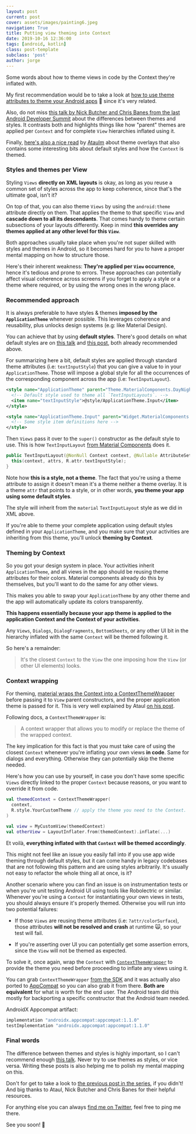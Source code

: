 ```yaml
---
layout: post
current: post
cover: assets/images/painting6.jpeg
navigation: True
title: Putting view theming into Context
date: 2019-10-16 12:36:00
tags: [android, kotlin]
class: post-template
subclass: 'post'
author: jorge
---
```


Some words about how to theme views in code by the Context they're inflated with.

My first recommendation would be to take a look at [how to use theme attributes to theme your Android apps](https://jorgecastillo.dev/dependency-inversion-on-android-theming) 🎨 since it's very related.

Also, do not miss [this talk by Nick Butcher and Chris Banes from the last Android Developer Summit](https://www.youtube.com/watch?v=Owkf8DhAOSo) about the differences between themes and styles. It contrasts both and highlights things like how "parent" themes are applied per `Context` and for complete `View` hierarchies inflated using it.

Finally, [here's also a nice read](https://ataulm.com/2019/10/14/material-theme-overlay/) by [Ataulm](https://twitter.com/ataulm) about theme overlays that also contains some interesting bits about default styles and how the `Context` is themed.

### Styles and themes per View

Styling `Views` **directly on XML layouts** is okay, as long as you reuse a common set of styles across the app to keep coherence, since that's the ultimate goal, isn't it?

On top of that, you can also theme `Views` by using the `android:theme` attribute directly on them. That applies the theme to that specific `View` and **cascade down to all its descendants**. That comes handy to theme certain subsections of your layouts differently. Keep in mind **this overrides any themes applied at any other level for this `View`**.

Both approaches usually take place when you're not super skilled with styles and themes in Android, so it becomes hard for you to have a proper mental mapping on how to structure those.

Here's their inherent weakness: **They're applied per `View` occurrence**, hence it's tedious and prone to errors. These approaches can potentially affect visual coherence across screens if you forget to apply a style or a theme where required, or by using the wrong ones in the wrong place.

### Recommended approach

It is always preferable to have styles & themes **imposed by the `ApplicationTheme`** whenever possible. This leverages coherence and reusability, plus unlocks design systems (e.g: like Material Design).

You can achieve that by using **default styles**. There's good details on what default styles are on [this talk](https://www.youtube.com/watch?v=Owkf8DhAOSo) and [this post](https://ataulm.com/2019/10/14/material-theme-overlay/), both already recommended above.

For summarizing here a bit, default styles are applied through standard theme attributes (i.e: `textInputStyle`) that you can give a value to in your `ApplicationTheme`. Those will impose a global style for all the occurrences of the corresponding component across the app (i.e: `TextInputLayout`).

```xml
<style name="ApplicationTheme" parent="Theme.MaterialComponents.DayNight">
  <!-- Default style used to theme all `TextInputLayouts`. -->
  <item name="textInputStyle">@style/ApplicationTheme.Input</item>
</style>

<style name="ApplicationTheme.Input" parent="Widget.MaterialComponents.TextInputLayout.FilledBox">
  <!-- Some style item definitions here -->
</style>
```

Then `Views` pass it over to the `super()` constructor as the default style to use. This is how `TextInputLayout` [from Material Components](https://github.com/material-components/material-components-android/blob/e2eec4aca1795c2795f52098e391c85ccc95a1a4/lib/java/com/google/android/material/textfield/TextInputLayout.java#L383) does it.

```kotlin
public TextInputLayout(@NonNull Context context, @Nullable AttributeSet attrs) {
  this(context, attrs, R.attr.textInputStyle);
}
```

Note how **this is a style, not a theme**. The fact that you're using a theme attribute to assign it doesn't mean it's a theme neither a theme overlay. It is a theme `attr` that points to a style, or in other words, **you theme your app using some default styles**.

 The style will inherit from the `material` `TextInputLayout` style as we did in XML above.

If you're able to theme your complete application using default styles defined in your `ApplicationTheme`, and you make sure that your activities are inheriting from this theme, you'll unlock **theming by Context**.

### Theming by Context

So you got your design system in place. Your activities inherit `ApplicationTheme`, and all views in the app should be reusing theme attributes for their colors. Material components already do this by themselves, but you'll want to do the same for any other views.

This makes you able to swap your `ApplicationTheme` by any other theme and the app will automatically update its colors transparently.

**This happens essentially because your app theme is applied to the application Context and the Context of your activities**. 

Any `Views`, `Dialogs`, `DialogFragments`, `BottomSheets`, or any other UI bit in the hierarchy inflated with the same `Context` will be themed following it.

So here's a remainder:

> It's the closest `Context` to the `View` the one imposing how the `View` (or other UI elements) looks.

### Context wrapping

For theming, [material wraps the Context into a ContextThemeWrapper](https://github.com/material-components/material-components-android/blob/4e239315a857189c24e6dbe489115512c1d24762/lib/java/com/google/android/material/theme/overlay/MaterialThemeOverlay.java#L75) before passing it to `View` parent constructors, and the proper application theme is passed for it. This is very well explained by Ataul [on his post](https://ataulm.com/2019/10/14/material-theme-overlay/).

Following docs, a `ContextThemeWrapper` is:

> A context wrapper that allows you to modify or replace the theme of the wrapped context.

The key implication for this fact is that you must take care of using the closest `Context` whenever you're inflating your own views **in code**. Same for dialogs and everything. Otherwise they can potentially skip the theme needed.

Here's how you can use by yourself, in case you don't have some specific `Views` directly linked to the proper `Context` because reasons, or you want to override it from code.

```kotlin
val themedContext = ContextThemeWrapper(
  context,
  R.style.YourCustomTheme // apply the theme you need to the Context.
)

val view = MyCustomView(themedContext)
val otherView = LayoutInflater.from(themedContext).inflate(...)
```

Et voilà, **everything inflated with that `Context` will be themed accordingly**.

This might not feel like an issue you easily fall into if you use app wide theming through default styles, but it can come handy in legacy codebases that are not following this pattern and are using styles arbitrarily. It's usually not easy to refactor the whole thing all at once, is it?

Another scenario where you can find an issue is on instrumentation tests or when you're unit testing Android UI using tools like Robolectric or similar. Whenever you're using a `Context` for instantiating your own views in tests, you should always ensure it's properly themed. Otherwise you will run into two potential failures:

* If those `Views` are reusing theme attributes (i.e: `?attr/colorSurface`), those attributes **will not be resolved and crash** at runtime 🙀, so your test will fail.

* If you're asserting over UI you can potentially get some assertion errors, since the `View` will not be themed as expected.

To solve it, once again, wrap the `Context` with [`ContextThemeWrapper`](https://developer.android.com/reference/androidx/appcompat/view/ContextThemeWrapper) to provide the theme you need before proceeding to inflate any views using it.

You can grab `ContextThemeWrapper` [from the SDK](https://developer.android.com/reference/android/view/ContextThemeWrapper) and it was actually also ported to [AppCompat](https://developer.android.com/reference/androidx/appcompat/view/ContextThemeWrapper) so you can also grab it from there. **Both are equivalent** for what is worth for the end user. The Android team did this mostly for backporting a specific constructor that the Android team needed.

AndroidX Appcompat artifact:

```groovy
implementation "androidx.appcompat:appcompat:1.1.0"
testImplementation "androidx.appcompat:appcompat:1.1.0"
```

### Final words

The difference between themes and styles is highly important, so I can't recommend enough [this talk](https://www.youtube.com/watch?v=Owkf8DhAOSo). Never try to use themes as styles, or vice versa. Writing these posts is also helping me to polish my mental mapping on this.

Don't for get to take a look to [the previous post in the series](https://jorgecastillo.dev/dependency-inversion-on-android-theming), if you didn't! And big thanks to Ataul, Nick Butcher and Chris Banes for their helpful resources.

For anything else you can always [find me on Twitter](https://twitter.com/JorgeCastilloPR), feel free to ping me there.

See you soon! 👋
